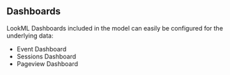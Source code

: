## Dashboards


LookML Dashboards included in the model can easily be configured for the underlying data:
* Event Dashboard
* Sessions Dashboard
* Pageview Dashboard

